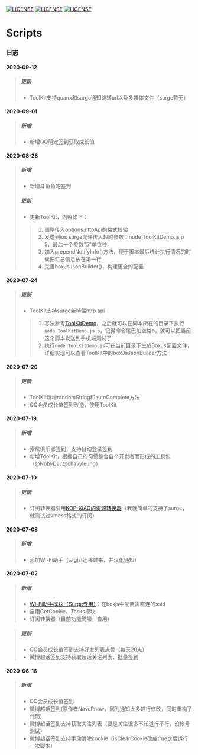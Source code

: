 [![LICENSE](https://img.shields.io/badge/license-Anti%20996-blue.svg)](https://github.com/996icu/996.ICU/blob/master/LICENSE)
[![LICENSE](https://img.shields.io/badge/感谢-Orz3的图标-red.svg)](https://github.com/Orz-3)
[![LICENSE](https://img.shields.io/badge/感谢-58xinian的图标-red.svg)](https://github.com/58xinian)
# Scripts
### 日志

#### 2020-09-12
> ##### 更新
> - ToolKit支持quanx和surge通知跳转url以及多媒体文件（surge暂无）

#### 2020-09-01
> ##### 新增
> - 新增QQ萌宠签到获取成长值

#### 2020-08-28
> ##### 新增
> - 新增斗鱼鱼吧签到
> ##### 更新
> - 更新ToolKit，内容如下：
>  > 1. 调整传入options.httpApi的格式校验
>  > 2. 发送到ios surge允许传入超时参数：node ToolKitDemo.js p 5，最后一个参数"5"单位秒
>  > 3. 加入prependNotifyInfo()方法，便于脚本最后统计执行情况的时候把汇总信息放在第一行
>  > 4. 完善boxJsJsonBuilder()，构建更全的配置

#### 2020-07-24
> ##### 更新
> - ToolKit支持surge新特性http api
>  > 1. 写法参考[ToolKitDemo](https://github.com/lowking/Scripts/blob/master/util/example/useToolKitDemo.js)，之后就可以在脚本所在的目录下执行```node ToolKitDemo.js p```，记得命令尾巴加空格p，就可以把当前这个脚本发送到手机端测试了
>  > 2. 执行```node ToolKitDemo.js```可在当前目录下生成BoxJs配置文件，详细实现可以查看ToolKit中的boxJsJsonBuilder方法

#### 2020-07-20
> ##### 更新
> - ToolKit新增randomString和autoComplete方法
> - QQ会员成长值签到改造，使用ToolKit

#### 2020-07-19
> ##### 新增
> - 索尼俱乐部签到，支持自动登录签到
> - 新增ToolKit，根据自己的习惯整合各个开发者而形成的工具包（@NobyDa, @chavyleung）

#### 2020-07-10
> ##### 更新
> - 订阅转换器引用[KOP-XIAO的资源转换器](https://raw.githubusercontent.com/KOP-XIAO/QuantumultX/master/Scripts/resource-parser.js)（我就简单的支持了surge，就测试过vmess格式的订阅）

#### 2020-07-08
> ##### 新增
> - 添加Wi-Fi助手（从gist迁移过来，并汉化通知）
#### 2020-07-02
> ##### 新增
> - [Wi-Fi助手模块（Surge专用）](https://gist.githubusercontent.com/lowking/3aa8748416e938528967885bc403b2f1/raw/ssid.sgmodule)：在boxjs中配置需直连的ssid
> - 自用GetCookie、Tasks模块
> - 订阅转换器（目前功能简陋，自用）

> ##### 更新
> - QQ会员成长值签到支持好友列表点赞（每天20点）
> - 微博超话签到支持获取超话关注列表，批量签到

#### 2020-06-16
> ##### 新增
> - QQ会员成长值签到
> - 微博超话签到(原作者NavePnow，因为通知太多进行修改，同时重构了代码)
> - 微博超话签到支持获取关注列表（要是关注很多不知道行不行，没帐号测试）
> - 微博超话签到支持手动清除cookie（isClearCookie改成true之后运行一次脚本）